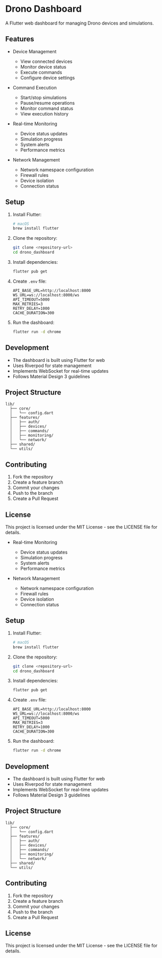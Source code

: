 # Drono Dashboard

A Flutter web dashboard for managing Drono devices and simulations.

## Features

- Device Management
  - View connected devices
  - Monitor device status
  - Execute commands
  - Configure device settings

- Command Execution
  - Start/stop simulations
  - Pause/resume operations
  - Monitor command status
  - View execution history

- Real-time Monitoring
  - Device status updates
  - Simulation progress
  - System alerts
  - Performance metrics

- Network Management
  - Network namespace configuration
  - Firewall rules
  - Device isolation
  - Connection status

## Setup

1. Install Flutter:
   ```bash
   # macOS
   brew install flutter
   ```

2. Clone the repository:
   ```bash
   git clone <repository-url>
   cd drono_dashboard
   ```

3. Install dependencies:
   ```bash
   flutter pub get
   ```

4. Create `.env` file:
   ```
   API_BASE_URL=http://localhost:8000
   WS_URL=ws://localhost:8000/ws
   API_TIMEOUT=5000
   MAX_RETRIES=3
   RETRY_DELAY=1000
   CACHE_DURATION=300
   ```

5. Run the dashboard:
   ```bash
   flutter run -d chrome
   ```

## Development

- The dashboard is built using Flutter for web
- Uses Riverpod for state management
- Implements WebSocket for real-time updates
- Follows Material Design 3 guidelines

## Project Structure

```
lib/
  ├── core/
  │   └── config.dart
  ├── features/
  │   ├── auth/
  │   ├── devices/
  │   ├── commands/
  │   ├── monitoring/
  │   └── network/
  ├── shared/
  └── utils/
```

## Contributing

1. Fork the repository
2. Create a feature branch
3. Commit your changes
4. Push to the branch
5. Create a Pull Request

## License

This project is licensed under the MIT License - see the LICENSE file for details.


- Real-time Monitoring
  - Device status updates
  - Simulation progress
  - System alerts
  - Performance metrics

- Network Management
  - Network namespace configuration
  - Firewall rules
  - Device isolation
  - Connection status

## Setup

1. Install Flutter:
   ```bash
   # macOS
   brew install flutter
   ```

2. Clone the repository:
   ```bash
   git clone <repository-url>
   cd drono_dashboard
   ```

3. Install dependencies:
   ```bash
   flutter pub get
   ```

4. Create `.env` file:
   ```
   API_BASE_URL=http://localhost:8000
   WS_URL=ws://localhost:8000/ws
   API_TIMEOUT=5000
   MAX_RETRIES=3
   RETRY_DELAY=1000
   CACHE_DURATION=300
   ```

5. Run the dashboard:
   ```bash
   flutter run -d chrome
   ```

## Development

- The dashboard is built using Flutter for web
- Uses Riverpod for state management
- Implements WebSocket for real-time updates
- Follows Material Design 3 guidelines

## Project Structure

```
lib/
  ├── core/
  │   └── config.dart
  ├── features/
  │   ├── auth/
  │   ├── devices/
  │   ├── commands/
  │   ├── monitoring/
  │   └── network/
  ├── shared/
  └── utils/
```

## Contributing

1. Fork the repository
2. Create a feature branch
3. Commit your changes
4. Push to the branch
5. Create a Pull Request

## License

This project is licensed under the MIT License - see the LICENSE file for details.
